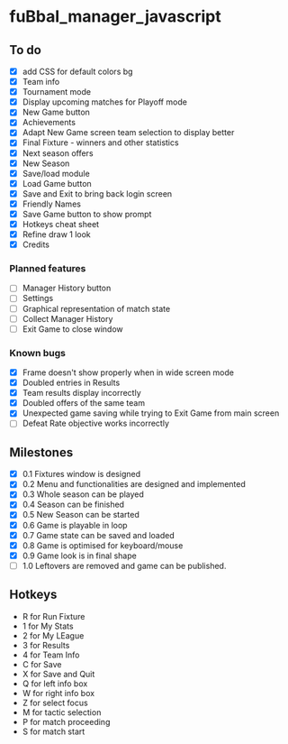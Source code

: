 # fuBbal_manager_javascript

## To do

- [x] add CSS for default colors bg
- [x] Team info
- [x] Tournament mode
- [x] Display upcoming matches for Playoff mode
- [x] New Game button
- [x] Achievements
- [x] Adapt New Game screen team selection to display better
- [x] Final Fixture - winners and other statistics
- [x] Next season offers
- [x] New Season
- [x] Save/load module
- [x] Load Game button
- [x] Save and Exit to bring back login screen
- [x] Friendly Names
- [x] Save Game button to show prompt
- [x] Hotkeys cheat sheet
- [x] Refine draw 1 look
- [x] Credits

### Planned features
- [ ] Manager History button
- [ ] Settings
- [ ] Graphical representation of match state
- [ ] Collect Manager History
- [ ] Exit Game to close window

### Known bugs
- [x] Frame doesn't show properly when in wide screen mode
- [x] Doubled entries in Results
- [x] Team results display incorrectly
- [x] Doubled offers of the same team
- [x] Unexpected game saving while trying to Exit Game from main screen
- [ ] Defeat Rate objective works incorrectly

## Milestones
- [x] 0.1 Fixtures window is designed
- [x] 0.2 Menu and functionalities are designed and implemented
- [x] 0.3 Whole season can be played
- [x] 0.4 Season can be finished
- [x] 0.5 New Season can be started
- [x] 0.6 Game is playable in loop
- [x] 0.7 Game state can be saved and loaded
- [x] 0.8 Game is optimised for keyboard/mouse
- [x] 0.9 Game look is in final shape
- [ ] 1.0 Leftovers are removed and game can be published.

## Hotkeys

- R for Run Fixture
- 1 for My Stats
- 2 for My LEague
- 3 for Results
- 4 for Team Info
- C for Save
- X for Save and Quit
- Q for left info box
- W for right info box
- Z for select focus
- M for tactic selection
- P for match proceeding
- S for match start 

